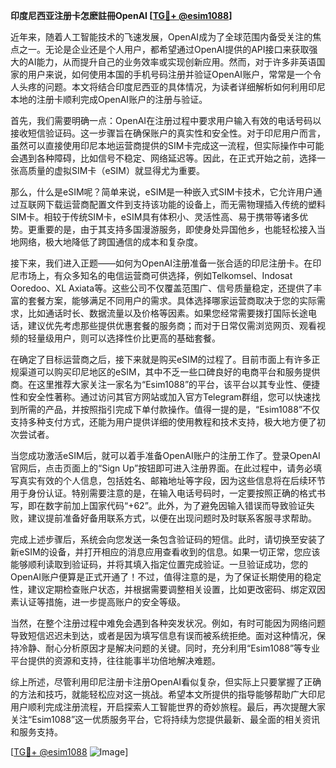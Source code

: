 **印度尼西亚注册卡怎麽註冊OpenAI [[TG💪+ @esim1088](https://t.me/s/esim1088)]**

近年来，随着人工智能技术的飞速发展，OpenAI成为了全球范围内备受关注的焦点之一。无论是企业还是个人用户，都希望通过OpenAI提供的API接口来获取强大的AI能力，从而提升自己的业务效率或实现创新应用。然而，对于许多非英语国家的用户来说，如何使用本国的手机号码注册并验证OpenAI账户，常常是一个令人头疼的问题。本文将结合印度尼西亚的具体情况，为读者详细解析如何利用印尼本地的注册卡顺利完成OpenAI账户的注册与验证。

首先，我们需要明确一点：OpenAI在注册过程中要求用户输入有效的电话号码以接收短信验证码。这一步骤旨在确保账户的真实性和安全性。对于印尼用户而言，虽然可以直接使用印尼本地运营商提供的SIM卡完成这一流程，但实际操作中可能会遇到各种障碍，比如信号不稳定、网络延迟等。因此，在正式开始之前，选择一张高质量的虚拟SIM卡（eSIM）就显得尤为重要。

那么，什么是eSIM呢？简单来说，eSIM是一种嵌入式SIM卡技术，它允许用户通过互联网下载运营商配置文件到支持该功能的设备上，而无需物理插入传统的塑料SIM卡。相较于传统SIM卡，eSIM具有体积小、灵活性高、易于携带等诸多优势。更重要的是，由于其支持多国漫游服务，即使身处异国他乡，也能轻松接入当地网络，极大地降低了跨国通信的成本和复杂度。

接下来，我们进入正题——如何为OpenAI注册准备一张合适的印尼注册卡。在印尼市场上，有众多知名的电信运营商可供选择，例如Telkomsel、Indosat Ooredoo、XL Axiata等。这些公司不仅覆盖范围广、信号质量稳定，还提供了丰富的套餐方案，能够满足不同用户的需求。具体选择哪家运营商取决于您的实际需求，比如通话时长、数据流量以及价格等因素。如果您经常需要拨打国际长途电话，建议优先考虑那些提供优惠套餐的服务商；而对于日常仅需浏览网页、观看视频的轻量级用户，则可以选择性价比更高的基础套餐。

在确定了目标运营商之后，接下来就是购买eSIM的过程了。目前市面上有许多正规渠道可以购买印尼地区的eSIM，其中不乏一些口碑良好的电商平台和服务提供商。在这里推荐大家关注一家名为“Esim1088”的平台，该平台以其专业性、便捷性和安全性著称。通过访问其官方网站或加入官方Telegram群组，您可以快速找到所需的产品，并按照指引完成下单付款操作。值得一提的是，“Esim1088”不仅支持多种支付方式，还能为用户提供详细的使用教程和技术支持，极大地方便了初次尝试者。

当您成功激活eSIM后，就可以着手准备OpenAI账户的注册工作了。登录OpenAI官网后，点击页面上的“Sign Up”按钮即可进入注册界面。在此过程中，请务必填写真实有效的个人信息，包括姓名、邮箱地址等字段，因为这些信息将在后续环节用于身份认证。特别需要注意的是，在输入电话号码时，一定要按照正确的格式书写，即在数字前加上国家代码“+62”。此外，为了避免因输入错误而导致验证失败，建议提前准备好备用联系方式，以便在出现问题时及时联系客服寻求帮助。

完成上述步骤后，系统会向您发送一条包含验证码的短信。此时，请切换至安装了新eSIM的设备，并打开相应的消息应用查看收到的信息。如果一切正常，您应该能够顺利读取到验证码，并将其填入指定位置完成验证。一旦验证成功，您的OpenAI账户便算是正式开通了！不过，值得注意的是，为了保证长期使用的稳定性，建议定期检查账户状态，并根据需要调整相关设置，比如更改密码、绑定双因素认证等措施，进一步提高账户的安全等级。

当然，在整个注册过程中难免会遇到各种突发状况。例如，有时可能因为网络问题导致短信迟迟未到达，或者是因为填写信息有误而被系统拒绝。面对这种情况，保持冷静、耐心分析原因才是解决问题的关键。同时，充分利用“Esim1088”等专业平台提供的资源和支持，往往能事半功倍地解决难题。

综上所述，尽管利用印尼注册卡注册OpenAI看似复杂，但实际上只要掌握了正确的方法和技巧，就能轻松应对这一挑战。希望本文所提供的指导能够帮助广大印尼用户顺利完成注册流程，开启探索人工智能世界的奇妙旅程。最后，再次提醒大家关注“Esim1088”这一优质服务平台，它将持续为您提供最新、最全面的相关资讯和服务支持。

[[TG💪+ @esim1088](https://t.me/s/esim1088) ![Image](https://i.postimg.cc/4NQfJmqS/Snipaste-2025-05-13-00-14-12.png)]